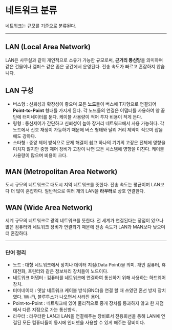 # 네트워크 분류
네트워크는 규모를 기준으로 분류된다.<br>
***
## LAN (Local Area Network)
LAN은 사무실과 같이 개인적으로 소유가 가능한 규모로써, **근거리 통신망**을 의미하며 같은 건물이나 캠퍼스 같은 좁은 공간에서 운영된다. 전송 속도가 빠르고 혼잡하지 않습니다.
## LAN 구성
* 버스형 : 신뢰성과 확장성이 좋으며 모든 **노드**들이 버스에 T자형으로 연결되어 **Point-to-Point** 형태를 가지게 된다. 각 노드들의 연결은 어댑터를 사용하여 양 끝 단에 터미네이터를 둔다. 케이블 사용량이 적어 투자 비용이 적게 든다.
* 링형 : 통신제어가 간단하고 신뢰성이 높아 장거리 네트워크에서 사용 가능하다. 각 노드에서 신호 재생이 가능하기 때문에 버스 형태와 달리 거리 제약이 적으며 잡음에도 강하다.
* 스타형 : 중앙 제어 방식으로 문제 해결이 쉽고 하나의 기기의 고장은 전체에 영향을 미치지 않지만 중앙 제어 장비가 고장이 나면 모든 시스템에 영향을 미친다. 케이블 사용량이 많으며 비용이 크다.
## MAN (Metropolitan Area Network)
도시 규모의 네트워크로 대도시 지역 네트워크를 뜻한다. 전송 속도는 평균이며 LAN보다 더 많이 혼잡하다. 일반적으로 여러 개의 LAN을 **라우터**로 상호 연결한다.
### 
## WAN (Wide Area Network)
세계 규모의 네트워크로 광역 네트워크를 뜻한다. 전 세계가 연결된다는 장점이 있으나 많은 컴퓨터와 네트워크 장비가 연결되기 때문에 전송 속도가 LAN과 MAN보다 낮으며 더 혼잡하다.
***
### 단어 정리
* 노드 : 대형 네트워크에서 장치나 데이터 지점(Data Point)을 의미. 개인 컴퓨터, 휴대전화, 프린터와 같은 정보처리 장치들이 노드이다.
* 네트워크 어댑터 : 컴퓨터를 네트워크에 연결하여 통신하기 위해 사용하는 하드웨어 장치.
* 터미네이터 : 옛날 네트워크 케이블 방식(BNC)을 연결 할 때 쓰였던 혼선 방지 장치였다. Wi-Fi, 블루투스가 나오면서 사라진 용어.
* Point-to-Point : 네트워크에 있어 물리적으로 중개 장치를 통과하지 않고 한 지점에서 다른 지점으로 가는 통신방식.
* 라우터 : 라우터란 LAN과 LAN을 연결해주는 장비로서 전용회선을 통해 LAN에 연결된 모든 컴퓨터들이 동시에 인터넷을 사용할 수 있게 해주는 장비이다.
